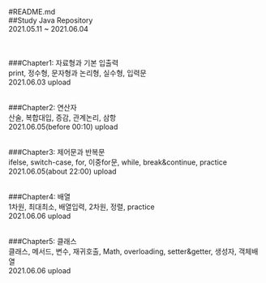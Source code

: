 #README.md <br>
##Study Java Repository <br>
2021.05.11 ~ 2021.06.04 <br><br><br>

###Chapter1: 자료형과 기본 입출력<br>
print, 정수형, 문자형과 논리형, 실수형, 입력문<br>
2021.06.03 upload<br><br>

###Chapter2: 연산자<br>
산술, 복합대입, 증감, 관계논리, 삼항 <br>
2021.06.05(before 00:10) upload<br><br>

###Chapter3: 제어문과 반복문<br>
ifelse, switch-case, for, 이중for문, while, break&continue, practice <br>
2021.06.05(about 22:00) upload<br><br>

###Chapter4: 배열<br>
1차원, 최대최소, 배열입력, 2차원, 정렬, practice<br>
2021.06.06 upload<br><br>

###Chapter5: 클래스<br>
클래스, 메서드, 변수, 재귀호출, Math, overloading, setter&getter, 생성자, 객체배열<br>
2021.06.06 upload<br><br>
